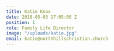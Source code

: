```yaml
---
title: Katie Knox
date: 2018-05-03 17:05:00 Z
position: 1
role: Family Life Director
image: "/uploads/katie.jpg"
email: katie@northhillschristian.church
---
```


